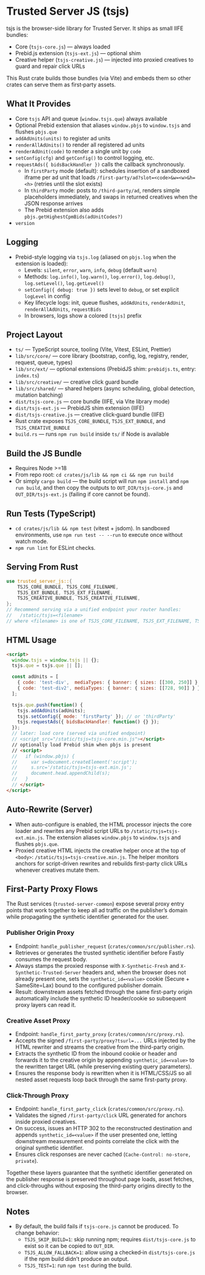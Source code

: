 # Trusted Server JS (tsjs)

tsjs is the browser-side library for Trusted Server. It ships as small IIFE bundles:

- Core (`tsjs-core.js`) — always loaded
- Prebid.js extension (`tsjs-ext.js`) — optional shim
- Creative helper (`tsjs-creative.js`) — injected into proxied creatives to guard and repair click URLs

This Rust crate builds those bundles (via Vite) and embeds them so other crates can serve them as first‑party assets.

## What It Provides

- Core `tsjs` API and queue (`window.tsjs.que`) always available
- Optional Prebid extension that aliases `window.pbjs` to `window.tsjs` and flushes `pbjs.que`
- `addAdUnits(units)` to register ad units
- `renderAllAdUnits()` to render all registered ad units
- `renderAdUnit(code)` to render a single unit by `code`
- `setConfig(cfg)` and `getConfig()` to control logging, etc.
- `requestAds({ bidsBackHandler })` calls the callback synchronously.
  - In `firstParty` mode (default): schedules insertion of a sandboxed iframe per ad unit that loads `/first-party/ad?slot=<code>&w=<w>&h=<h>` (retries until the slot exists)
  - In `thirdParty` mode: posts to `/third-party/ad`, renders simple placeholders immediately, and swaps in returned creatives when the JSON response arrives
  - The Prebid extension also adds `pbjs.getHighestCpmBids(adUnitCodes?)`
- `version`

## Logging

- Prebid-style logging via `tsjs.log` (aliased on `pbjs.log` when the extension is loaded):
  - Levels: `silent`, `error`, `warn`, `info`, `debug` (default `warn`)
  - Methods: `log.info()`, `log.warn()`, `log.error()`, `log.debug()`, `log.setLevel()`, `log.getLevel()`
  - `setConfig({ debug: true })` sets level to `debug`, or set explicit `logLevel` in config
  - Key lifecycle logs: init, queue flushes, `addAdUnits`, `renderAdUnit`, `renderAllAdUnits`, `requestBids`
  - In browsers, logs show a colored `[tsjs]` prefix

## Project Layout

- `ts/` — TypeScript source, tooling (Vite, Vitest, ESLint, Prettier)
- `lib/src/core/` — core library (bootstrap, config, log, registry, render, request, queue, types)
- `lib/src/ext/` — optional extensions (PrebidJS shim: `prebidjs.ts`, entry: `index.ts`)
- `lib/src/creative/` — creative click guard bundle
- `lib/src/shared/` — shared helpers (async scheduling, global detection, mutation batching)
- `dist/tsjs-core.js` — core bundle (IIFE, via Vite library mode)
- `dist/tsjs-ext.js` — PrebidJS shim extension (IIFE)
- `dist/tsjs-creative.js` — creative click‑guard bundle (IIFE)
- Rust crate exposes `TSJS_CORE_BUNDLE`, `TSJS_EXT_BUNDLE`, and `TSJS_CREATIVE_BUNDLE`
- `build.rs` — runs `npm run build` inside `ts/` if Node is available

## Build the JS Bundle

- Requires Node >=18
- From repo root: `cd crates/js/lib && npm ci && npm run build`
- Or simply `cargo build` — the build script will run `npm install` and `npm run build`, and then copy the outputs to `OUT_DIR/tsjs-core.js` and `OUT_DIR/tsjs-ext.js` (failing if core cannot be found).

## Run Tests (TypeScript)

- `cd crates/js/lib && npm test` (vitest + jsdom). In sandboxed environments, use `npm run test -- --run` to execute once without watch mode.
- `npm run lint` for ESLint checks.

## Serving From Rust

```rust
use trusted_server_js::{
    TSJS_CORE_BUNDLE, TSJS_CORE_FILENAME,
    TSJS_EXT_BUNDLE, TSJS_EXT_FILENAME,
    TSJS_CREATIVE_BUNDLE, TSJS_CREATIVE_FILENAME,
};
// Recommend serving via a unified endpoint your router handles:
//   /static/tsjs=<filename>
// where <filename> is one of TSJS_CORE_FILENAME, TSJS_EXT_FILENAME, TSJS_CREATIVE_FILENAME.
```

## HTML Usage

```html
<script>
  window.tsjs = window.tsjs || {};
  tsjs.que = tsjs.que || [];

  const adUnits = [
    { code: 'test-div',  mediaTypes: { banner: { sizes: [[300, 250]] } } },
    { code: 'test-div2', mediaTypes: { banner: { sizes: [[728, 90]] } } }
  ];

  tsjs.que.push(function() {
    tsjs.addAdUnits(adUnits);
    tsjs.setConfig({ mode: 'firstParty' }); // or 'thirdParty'
    tsjs.requestAds({ bidsBackHandler: function() {} });
  });
  // later: load core (served via unified endpoint)
  // <script src="/static/tsjs=tsjs-core.min.js"></script>
  // optionally load Prebid shim when pbjs is present
  // <script>
  //   if (window.pbjs) {
  //     var s=document.createElement('script');
  //     s.src='/static/tsjs=tsjs-ext.min.js';
  //     document.head.appendChild(s);
  //   }
  // </script>
</script>
```

## Auto‑Rewrite (Server)

- When auto-configure is enabled, the HTML processor injects the core loader and rewrites any Prebid script URLs to `/static/tsjs=tsjs-ext.min.js`. The extension aliases `window.pbjs` to `window.tsjs` and flushes `pbjs.que`.
- Proxied creative HTML injects the creative helper once at the top of `<body>`: `/static/tsjs=tsjs-creative.min.js`. The helper monitors anchors for script-driven rewrites and rebuilds first-party click URLs whenever creatives mutate them.

## First-Party Proxy Flows

The Rust services (`trusted-server-common`) expose several proxy entry points that work together to keep all ad traffic on the publisher’s domain while propagating the synthetic identifier generated for the user.

### Publisher Origin Proxy

- Endpoint: `handle_publisher_request` (`crates/common/src/publisher.rs`).
- Retrieves or generates the trusted synthetic identifier before Fastly consumes the request body.
- Always stamps the proxied response with `X-Synthetic-Fresh` and `X-Synthetic-Trusted-Server` headers and, when the browser does not already present one, sets the `synthetic_id=<value>` cookie (Secure + SameSite=Lax) bound to the configured publisher domain.
- Result: downstream assets fetched through the same first-party origin automatically include the synthetic ID header/cookie so subsequent proxy layers can read it.

### Creative Asset Proxy

- Endpoint: `handle_first_party_proxy` (`crates/common/src/proxy.rs`).
- Accepts the signed `/first-party/proxy?tsurl=...` URLs injected by the HTML rewriter and streams the creative from the third-party origin.
- Extracts the synthetic ID from the inbound cookie or header and forwards it to the creative origin by appending `synthetic_id=<value>` to the rewritten target URL (while preserving existing query parameters).
- Ensures the response body is rewritten when it is HTML/CSS/JS so all nested asset requests loop back through the same first-party proxy.

### Click-Through Proxy

- Endpoint: `handle_first_party_click` (`crates/common/src/proxy.rs`).
- Validates the signed `/first-party/click` URL generated for anchors inside proxied creatives.
- On success, issues an HTTP 302 to the reconstructed destination and appends `synthetic_id=<value>` if the user presented one, letting downstream measurement end points correlate the click with the original synthetic identifier.
- Ensures click responses are never cached (`Cache-Control: no-store, private`).

Together these layers guarantee that the synthetic identifier generated on the publisher response is preserved throughout page loads, asset fetches, and click-throughs without exposing the third-party origins directly to the browser.

## Notes

- By default, the build fails if `tsjs-core.js` cannot be produced. To change behavior:
  - `TSJS_SKIP_BUILD=1`: skip running npm; requires `dist/tsjs-core.js` to exist so it can be copied to `OUT_DIR`.
  - `TSJS_ALLOW_FALLBACK=1`: allow using a checked‑in `dist/tsjs-core.js` if the npm build didn’t produce an output.
  - `TSJS_TEST=1`: run `npm test` during the build.
